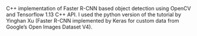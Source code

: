 C++ implementation of Faster R-CNN based object detection using OpenCV and Tensorflow 1.13 C++ API. I used the python version of the tutorial by Yinghan Xu (Faster R-CNN  implemented by Keras for custom data from Google’s Open Images Dataset V4).   
